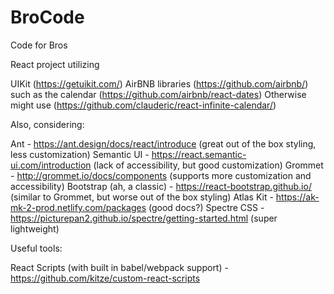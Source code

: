# BroCode
Code for Bros


React project utilizing

UIKit (https://getuikit.com/)
AirBNB libraries (https://github.com/airbnb/) such as the calendar (https://github.com/airbnb/react-dates)
Otherwise might use (https://github.com/clauderic/react-infinite-calendar/)


Also, considering:

Ant - https://ant.design/docs/react/introduce (great out of the box styling, less customization)
Semantic UI - https://react.semantic-ui.com/introduction (lack of accessibility, but good customization)
Grommet - http://grommet.io/docs/components (supports more customization and accessibility)
Bootstrap (ah, a classic) - https://react-bootstrap.github.io/ (similar to Grommet, but worse out of the box styling)
Atlas Kit - https://ak-mk-2-prod.netlify.com/packages (good docs?)
Spectre CSS - https://picturepan2.github.io/spectre/getting-started.html (super lightweight)


Useful tools:

React Scripts (with built in babel/webpack support) - https://github.com/kitze/custom-react-scripts
